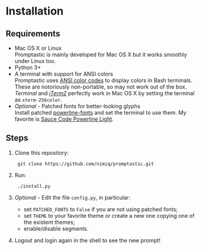 Installation
============

Requirements
------------
- Mac OS X or Linux  
Promptastic is mainly developed for Mac OS X but it works smoothly under Linux too.
- Python 3+  
- A terminal with support for ANSI colors  
Promptastic uses [ANSI color codes](http://en.wikipedia.org/wiki/ANSI_escape_code)
to display colors in Bash terminals. These are notoriously non-portable, so may not work 
out of the box. *Terminal* and [*iTerm2*](http://iterm2.com) perfectly work in Mac OS X
by setting the terminal as `xterm-256color`.
- *Optional* - Patched fonts for better-looking glyphs  
Install patched [powerline-fonts](https://github.com/Lokaltog/powerline-fonts) and set the 
terminal to use them. My favorite is
[Sauce Code Powerline Light](https://github.com/Lokaltog/powerline-fonts/tree/master/SourceCodePro).

Steps
-----
1. Clone this repository:

        git clone https://github.com/nimiq/promptastic.git
2. Run:

        ./install.py
3. *Optional* - Edit the file `config.py`, in particular:
    - set `PATCHED_FONTS` to `False` if you are not using patched fonts;
    - set `THEME` to your favorite theme or create a new one copying one of the existent themes;
    - enable/disable segments.
4. Logout and login again in the shell to see the new prompt!